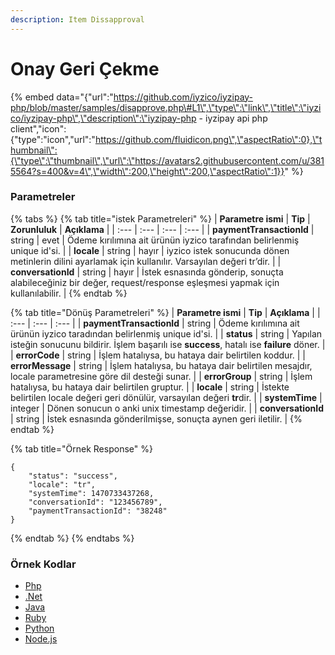 ```yaml
---
description: Item Dissapproval
---
```


# Onay Geri Çekme

{% embed data="{\"url\":\"https://github.com/iyzico/iyzipay-php/blob/master/samples/disapprove.php\#L1\",\"type\":\"link\",\"title\":\"iyzico/iyzipay-php\",\"description\":\"iyzipay-php - iyzipay api php client\",\"icon\":{\"type\":\"icon\",\"url\":\"https://github.com/fluidicon.png\",\"aspectRatio\":0},\"thumbnail\":{\"type\":\"thumbnail\",\"url\":\"https://avatars2.githubusercontent.com/u/3815564?s=400&v=4\",\"width\":200,\"height\":200,\"aspectRatio\":1}}" %}

### Parametreler

{% tabs %}
{% tab title="istek Parametreleri" %}
| **Parametre ismi** | **Tip** | **Zorunluluk** | **Açıklama** |
| :--- | :--- | :--- | :--- |
| **paymentTransactionId** | string | evet | Ödeme kırılımına ait ürünün iyzico tarafından belirlenmiş unique id'si. |
| **locale** | string | hayır | iyzico istek sonucunda dönen metinlerin dilini ayarlamak için kullanılır. Varsayılan değeri tr’dir. |
| **conversationId** | string | hayır | İstek esnasında gönderip, sonuçta alabileceğiniz bir değer, request/response eşleşmesi yapmak için kullanılabilir. |
{% endtab %}

{% tab title="Dönüş Parametreleri" %}
| **Parametre ismi** | **Tip** | **Açıklama** |
| :--- | :--- | :--- |
| **paymentTransactionId** | string | Ödeme kırılımına ait ürünün iyzico taradından belirlenmiş unique id'si. |
| **status** | string | Yapılan isteğin sonucunu bildirir. İşlem başarılı ise **success**, hatalı ise **failure** döner. |
| **errorCode** | string | İşlem hatalıysa, bu hataya dair belirtilen koddur. |
| **errorMessage** | string | İşlem hatalıysa, bu hataya dair belirtilen mesajdır, locale parametresine göre dil desteği sunar. |
| **errorGroup** | string | İşlem hatalıysa, bu hataya dair belirtilen gruptur. |
| **locale** | string | İstekte belirtilen locale değeri geri dönülür, varsayılan değeri **tr**dir. |
| **systemTime** | integer | Dönen sonucun o anki unix timestamp değeridir. |
| **conversationId** | string | İstek esnasında gönderilmişse, sonuçta aynen geri iletilir. |
{% endtab %}

{% tab title="Örnek Response" %}
```text
{
    "status": "success",
    "locale": "tr",
    "systemTime": 1470733437268,
    "conversationId": "123456789",
    "paymentTransactionId": "38248"
}
```
{% endtab %}
{% endtabs %}

### **Örnek Kodlar**

* [Php](https://github.com/iyzico/iyzipay-php/blob/master/samples/disapprove.php#L1)
* [.Net](https://github.com/iyzico/iyzipay-dotnet/blob/master/Iyzipay.Samples/DisapproveSample.cs#L10)
* [Java](https://github.com/iyzico/iyzipay-java/blob/master/src/test/java/com/iyzipay/sample/DisapproveSample.java)
* [Ruby](https://github.com/iyzico/iyzipay-ruby/blob/master/spec/approval_spec.rb#L28)
* [Python](https://github.com/iyzico/iyzipay-python/blob/master/samples/disapprove.py#L11)
* [Node.js](https://github.com/iyzico/iyzipay-node/blob/master/samples/IyzipaySamples.js#L38)

